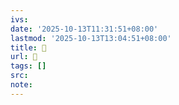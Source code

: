 ```yaml
---
ivs:
date: '2025-10-13T11:31:51+08:00'
lastmod: '2025-10-13T13:04:51+08:00'
title: 󰪸
url: 󰪸
tags: []
src:
note:
---
```

